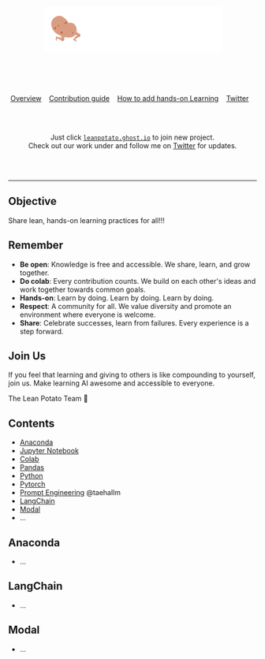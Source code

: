<div align="center">
	<br>
	<br>
	<br>
	<img width="363" height="93" src="media/logo-ng.png" alt="Lean Potato">
	<br>
	<br>
	<br>
	<br>
	<br>
</div>
<p align="center">
	<a href="leanpotato.md">Overview</a>&nbsp;&nbsp;&nbsp;
	<a href="contributing.md">Contribution guide</a>&nbsp;&nbsp;&nbsp;
	<a href="create-tutorial.md">How to add hands-on Learning</a>&nbsp;&nbsp;&nbsp;
	<a href="https://twitter.com/leanpotato">Twitter</a>&nbsp;&nbsp;&nbsp;
</p>
<br>
<br>
<p align="center">
	Just click <a href="https://leanpotato.ghost.io/"><code>leanpotato.ghost.io</code></a> to join new project. <br> Check out our work under and follow me on <a href="https://twitter.com/taehallm">Twitter</a> for updates.
</p>
<br>
<br>
<hr>


## Objective
Share lean, hands-on learning practices for all!!!

## Remember
- **Be open**: Knowledge is free and accessible. We share, learn, and grow together.
- **Do colab**: Every contribution counts. We build on each other's ideas and work together towards common goals.
- **Hands-on**: Learn by doing. Learn by doing. Learn by doing. 
- **Respect**: A community for all. We value diversity and promote an environment where everyone is welcome.
- **Share**: Celebrate successes, learn from failures. Every experience is a step forward.

## Join Us
If you feel that learning and giving to others is like compounding to yourself, join us. Make learning AI awesome and accessible to everyone. 

The Lean Potato Team 🥔

## Contents

- [Anaconda](#anaconda)
- [Jupyter Notebook](#jupyter-notebook)
- [Colab](#colab)
- [Pandas](#pandas)
- [Python](#python)
- [Pytorch](#pytorch)
- [Prompt Engineering](#prompt-engineering) @taehallm
- [LangChain](#langchain)
- [Modal](#modal)
- ...

## Anaconda 
- ...


## LangChain
- ...

## Modal
- ...

